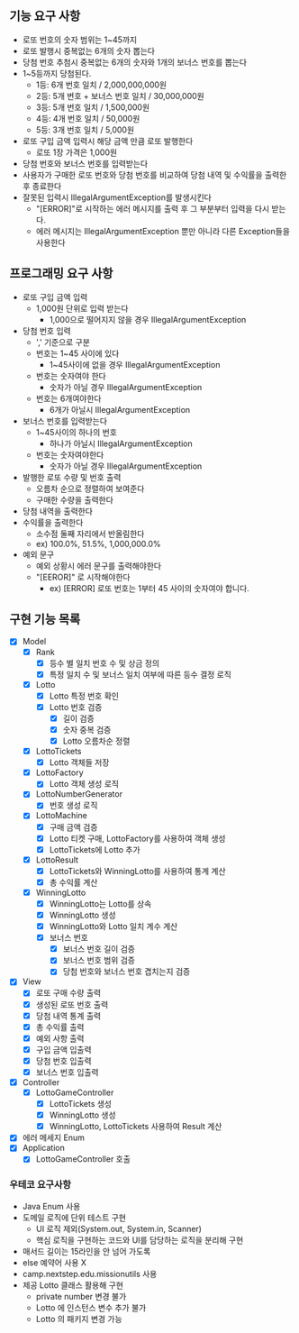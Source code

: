 ## 기능 요구 사항
- 로또 번호의 숫자 범위는 1~45까지
- 로또 발행시 중복없는 6개의 숫자 뽑는다
- 당첨 번호 추첨시 중복없는 6개의 숫자와 1개의 보너스 번호를 뽑는다
- 1~5등까지 당첨된다.
    - 1등: 6개 번호 일치 / 2,000,000,000원
    - 2등: 5개 번호 + 보너스 번호 일치 / 30,000,000원
    - 3등: 5개 번호 일치 / 1,500,000원
    - 4등: 4개 번호 일치 / 50,000원
    - 5등: 3개 번호 일치 / 5,000원
- 로또 구입 금액 입력시 해당 금액 만큼 로또 발행한다
    - 로또 1장 가격은 1,000원
- 당첨 번호와 보너스 번호를 입력받는다
- 사용자가 구매한 로또 번호와 당첨 번호를 비교하여 당첨 내역 및 수익률을 출력한 후 종료한다
- 잘못된 입력시 IllegalArgumentException를 발생시킨다
    - "[ERROR]"로 시작하는 에러 메시지를 출력 후 그 부분부터 입력을 다시 받는다.
    - 에러 메시지는 IllegalArgumentException 뿐만 아니라 다른 Exception들을 사용한다

## 프로그래밍 요구 사항
- 로또 구입 금액 입력
    - 1,000원 단위로 입력 받는다
        - 1,000으로 떨어지지 않을 경우 IllegalArgumentException
- 당첨 번호 입력
    - ',' 기준으로 구분
    - 번호는 1~45 사이에 있다
        - 1~45사이에 없을 경우 IllegalArgumentException
    - 번호는 숫자여야 한다
        - 숫자가 아닐 경우 IllegalArgumentException
    - 번호는 6개여야한다
        - 6개가 아닐시 IllegalArgumentException
- 보너스 번호를 입력받는다
    - 1~45사이의 하나의 번호
        - 하나가 아닐시 IllegalArgumentException
    - 번호는 숫자여야한다
        - 숫자가 아닐 경우 IllegalArgumentException
- 발행한 로또 수량 및 번호 출력
    - 오름차 순으로 정렬하여 보여준다
    - 구매한 수량을 출력한다
- 당첨 내역을 출력한다
- 수익률을 출력한다
    - 소수점 둘째 자리에서 반올림한다
    - ex) 100.0%, 51.5%, 1,000,000.0%
- 예외 문구
    - 예외 상황시 에러 문구를 출력해야한다
    - "[EEROR]" 로 시작해야한다
        - ex) [ERROR] 로또 번호는 1부터 45 사이의 숫자여야 합니다.

## 구현 기능 목록

- [X] Model
  - [X] Rank
    - [X] 등수 별 일치 번호 수 및 상금 정의
    - [X] 특정 일치 수 및 보너스 일치 여부에 따른 등수 결정 로직
  - [X] Lotto
      - [X] Lotto 특정 번호 확인
      - [X] Lotto 번호 검증
          - [X] 길이 검증
          - [X] 숫자 중복 검증
          - [X] Lotto 오름차순 정렬
  - [X] LottoTickets
      - [X] Lotto 객체들 저장
  - [X] LottoFactory
      - [X] Lotto 객체 생성 로직
  - [X] LottoNumberGenerator
      - [X] 번호 생성 로직
  - [X] LottoMachine
      - [X] 구매 금액 검증
      - [X] Lotto 티켓 구매, LottoFactory를 사용하여 객체 생성
      - [X] LottoTickets에 Lotto 추가
  - [X] LottoResult
      - [X] LottoTickets와 WinningLotto를 사용하여 통계 계산
      - [X] 총 수익률 계산
  - [X] WinningLotto
      - [X] WinningLotto는 Lotto를 상속
      - [X] WinningLotto 생성
      - [X] WinningLotto와 Lotto 일치 계수 계산
      - [X] 보너스 번호
          - [X] 보너스 번호 길이 검증
          - [X] 보너스 번호 범위 검증
          - [X] 당첨 번호와 보너스 번호 겹치는지 검증
- [X] View
    - [X] 로또 구매 수량 출력
    - [X] 생성된 로또 번호 출력
    - [X] 당첨 내역 통계 출력
    - [X] 총 수익률 출력
    - [X] 예외 사항 출력
    - [X] 구입 금액 입출력
    - [X] 당첨 번호 입출력
    - [X] 보너스 번호 입출력
- [X] Controller
    -[X] LottoGameController
        - [X] LottoTickets 생성
        - [X] WinningLotto 생성
        - [X] WinningLotto, LottoTickets 사용하여 Result 계산
- [X] 에러 메세지 Enum
- [X] Application
    - [X] LottoGameController 호출

### 우테코 요구사항
- Java Enum 사용
- 도메일 로직에 단위 테스트 구현
    - UI 로직 제외(System.out, System.in, Scanner)
    - 핵심 로직을 구현하는 코드와 UI를 담당하는 로직을 분리해 구현
- 매서드 길이는 15라인을 안 넘어 가도록
- else 예약어 사용 X
- camp.nextstep.edu.missionutils 사용
- 제공 Lotto 클래스 활용해 구현
    - private number 변경 불가
    - Lotto 에 인스턴스 변수 추가 불가
    - Lotto 의 패키지 변경 가능
